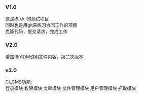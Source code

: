 ###  V1.0
这是练习ci的测试项目  
同时也是用git来练习协同工作的项目  
克隆代码，提交请求，完成工作   

###  V2.0
增加READM说明文件内容，第二次版本  

###  v3.0
CI_CMS功能:  
登录模块
权限模块
文章模块
文件管理模块
用户管理模块
抓取模块